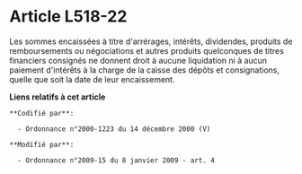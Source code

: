 # Article L518-22

Les sommes encaissées à titre d'arrérages, intérêts, dividendes, produits de remboursements ou négociations et autres
produits quelconques de titres financiers consignés ne donnent droit à aucune liquidation ni à aucun paiement d'intérêts à la
charge de la caisse des dépôts et consignations, quelle que soit la date de leur encaissement.

**Liens relatifs à cet article**

	**Codifié par**:

	  - Ordonnance n°2000-1223 du 14 décembre 2000 (V)

	**Modifié par**:

	  - Ordonnance n°2009-15 du 8 janvier 2009 - art. 4
